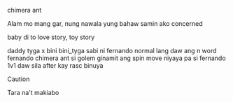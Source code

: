 chimera ant

Alam mo mang gar, nung nawala yung bahaw samin ako concerned

baby di to love story, toy story

daddy tyga x bini
bini_tyga
sabi ni fernando normal lang daw ang n word
fernando chimera ant
si golem ginamit ang spin move
niyaya pa si fernando 1v1 daw sila after kay rasc binuya

> [!CAUTION]
> Tara na't makiabo